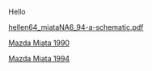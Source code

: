 Hello

[hellen64_miataNA6_94-a-schematic.pdf](Hardware/Hellen/hellen64_miataNA6_94-a-schematic.pdf)


[Mazda Miata 1990](Mazda-Miata-1990)

[Mazda Miata 1994](Mazda-Miata-1994)
